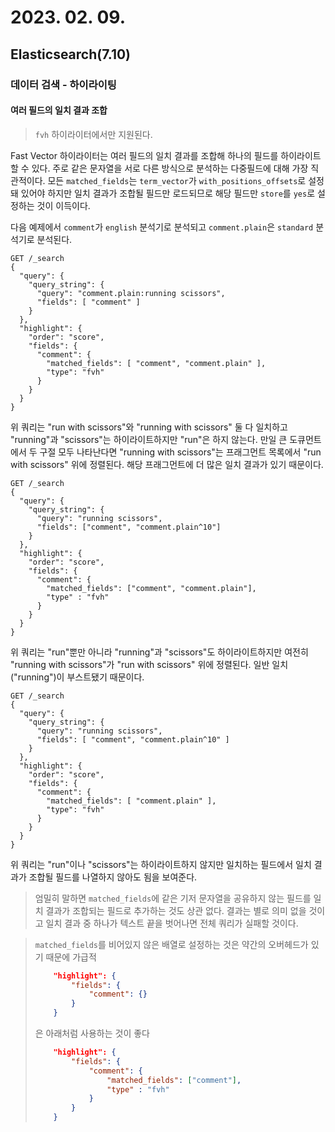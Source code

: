 # 2023. 02. 09.

## Elasticsearch(7.10)

### 데이터 검색 - 하이라이팅

#### 여러 필드의 일치 결과 조합

> `fvh` 하이라이터에서만 지원된다.

Fast Vector 하이라이터는 여러 필드의 일치 결과를 조합해 하나의 필드를 하이라이트할 수 있다. 주로 같은 문자열을 서로 다른 방식으로 분석하는 다중필드에 대해 가장 직관적이다. 모든 `matched_fields`는 `term_vector`가 `with_positions_offsets`로 설정돼 있어야 하지만 일치 결과가 조합될 필드만 로드되므로 해당 필드만 `store`를 `yes`로 설정하는 것이 이득이다.

다음 예제에서 `comment`가 `english` 분석기로 분석되고 `comment.plain`은 `standard` 분석기로 분석된다.

```http
GET /_search
{
  "query": {
    "query_string": {
      "query": "comment.plain:running scissors",
      "fields": [ "comment" ]
    }
  },
  "highlight": {
    "order": "score",
    "fields": {
      "comment": {
        "matched_fields": [ "comment", "comment.plain" ],
        "type": "fvh"
      }
    }
  }
}
```

위 쿼리는 "run with scissors"와 "running with scissors" 둘 다 일치하고 "running"과 "scissors"는 하이라이트하지만 "run"은 하지 않는다. 만일 큰 도큐먼트에서 두 구절 모두 나타난다면 "running with scissors"는 프래그먼트 목록에서 "run with scissors" 위에 정렬된다. 해당 프래그먼트에 더 많은 일치 결과가 있기 때문이다.

```http
GET /_search
{
  "query": {
    "query_string": {
      "query": "running scissors",
      "fields": ["comment", "comment.plain^10"]
    }
  },
  "highlight": {
    "order": "score",
    "fields": {
      "comment": {
        "matched_fields": ["comment", "comment.plain"],
        "type" : "fvh"
      }
    }
  }
}
```

위 쿼리는 "run"뿐만 아니라 "running"과 "scissors"도 하이라이트하지만 여전히 "running with scissors"가 "run with scissors" 위에 정렬된다. 일반 일치("running")이 부스트됐기 때문이다.

```http
GET /_search
{
  "query": {
    "query_string": {
      "query": "running scissors",
      "fields": [ "comment", "comment.plain^10" ]
    }
  },
  "highlight": {
    "order": "score",
    "fields": {
      "comment": {
        "matched_fields": [ "comment.plain" ],
        "type": "fvh"
      }
    }
  }
}
```

위 쿼리는 "run"이나 "scissors"는 하이라이트하지 않지만 일치하는 필드에서 일치 결과가 조합될 필드를 나열하지 않아도 됨을 보여준다.

> 엄밀히 말하면 `matched_fields`에 같은 기저 문자열을 공유하지 않는 필드를 일치 결과가 조합되는 필드로 추가하는 것도 상관 없다. 결과는 별로 의미 없을 것이고 일치 결과 중 하나가 텍스트 끝을 벗어나면 전체 쿼리가 실패할 것이다.

> `matched_fields`를 비어있지 않은 배열로 설정하는 것은 약간의 오버헤드가 있기 때문에 가급적 
>
> ```json
>     "highlight": {
>         "fields": {
>             "comment": {}
>         }
>     }
> ```
>
> 은 아래처럼 사용하는 것이 좋다
>
> ```json
>     "highlight": {
>         "fields": {
>             "comment": {
>                 "matched_fields": ["comment"],
>                 "type" : "fvh"
>             }
>         }
>     }
> ```

